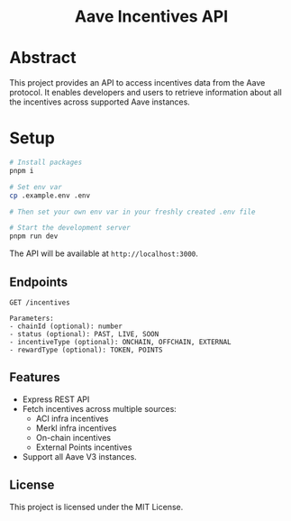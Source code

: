 <div align="center"> 
  <h1> Aave Incentives API </h1>
</div>

# Abstract

This project provides an API to access incentives data from the Aave protocol. It enables developers and users to retrieve information about all the incentives across supported Aave instances.

# Setup

```bash
# Install packages
pnpm i

# Set env var
cp .example.env .env

# Then set your own env var in your freshly created .env file
```

```bash
# Start the development server
pnpm run dev
```

The API will be available at `http://localhost:3000`.

## Endpoints

```
GET /incentives

Parameters:
- chainId (optional): number
- status (optional): PAST, LIVE, SOON
- incentiveType (optional): ONCHAIN, OFFCHAIN, EXTERNAL
- rewardType (optional): TOKEN, POINTS
```

## Features

- Express REST API
- Fetch incentives across multiple sources:
  - ACI infra incentives
  - Merkl infra incentives
  - On-chain incentives
  - External Points incentives
- Support all Aave V3 instances.

## License

This project is licensed under the MIT License.
